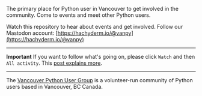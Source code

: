 The primary place for Python user  in Vancouver to get involved in the community. Come to events and meet other Python users.

Watch this repository to hear about events and get involved. Follow our Mastodon account: [https://hachyderm.io/@vanpy](https://hachyderm.io/@vanpy)

---

**Important** If you want to follow what's going on, please click `Watch` and then `All activity`. This [post explains more](https://mckay.pub/2024-06-12-leaving-meetup/).

---

The [Vancouver Python User Group](http://www.meetup.com/vanpyz/) is a
volunteer-run community of Python users based in Vancouver, BC Canada.
